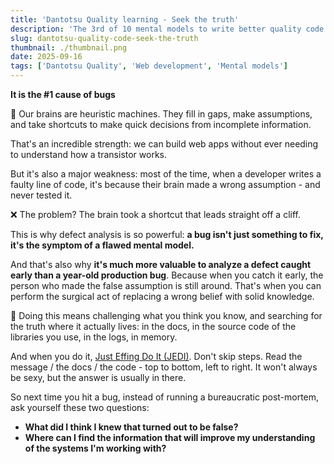 ```yaml
---
title: 'Dantotsu Quality learning - Seek the truth'
description: 'The 3rd of 10 mental models to write better quality code'
slug: dantotsu-quality-code-seek-the-truth
thumbnail: ./thumbnail.png
date: 2025-09-16
tags: ['Dantotsu Quality', 'Web development', 'Mental models']
---
```


**It is the #1 cause of bugs**

🧠 Our brains are heuristic machines. They fill in gaps, make assumptions, and take shortcuts to make quick decisions from incomplete information.

That's an incredible strength: we can build web apps without ever needing to understand how a transistor works.

But it's also a major weakness: most of the time, when a developer writes a faulty line of code, it's because their brain made a wrong assumption - and never tested it.

❌ The problem? The brain took a shortcut that leads straight off a cliff.

This is why defect analysis is so powerful: **a bug isn't just something to fix, it's the symptom of a flawed mental model.**

And that's also why **it's much more valuable to analyze a defect caught early than a year-old production bug**. Because when you catch it early, the person who made the false assumption is still around. That's when you can perform the surgical act of replacing a wrong belief with solid knowledge.

🔎 Doing this means challenging what you think you know, and searching for the truth where it actually lives: in the docs, in the source code of the libraries you use, in the logs, in memory.

And when you do it, [Just Effing Do It (JEDI)](/2025/09/dantotsu-quality-just-effing-do-it-jedi/). Don't skip steps. Read the message / the docs / the code - top to bottom, left to right. It won't always be sexy, but the answer is usually in there.

So next time you hit a bug, instead of running a bureaucratic post-mortem, ask yourself these two questions:

- **What did I think I knew that turned out to be false?**
- **Where can I find the information that will improve my understanding of the systems I'm working with?**
